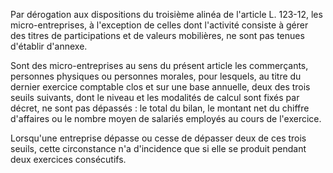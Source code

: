 Par dérogation aux dispositions du troisième alinéa de l'article L. 123-12, les micro-entreprises, à l'exception de celles dont l'activité consiste à gérer des titres de participations et de valeurs mobilières, ne sont pas tenues d'établir d'annexe. 


  

Sont des micro-entreprises au sens du présent article les commerçants, personnes physiques ou personnes morales, pour lesquels, au titre du dernier exercice comptable clos et sur une base annuelle, deux des trois seuils suivants, dont le niveau et les modalités de calcul sont fixés par décret, ne sont pas dépassés : le total du bilan, le montant net du chiffre d'affaires ou le nombre moyen de salariés employés au cours de l'exercice. 


  

Lorsqu'une entreprise dépasse ou cesse de dépasser deux de ces trois seuils, cette circonstance n'a d'incidence que si elle se produit pendant deux exercices consécutifs.

